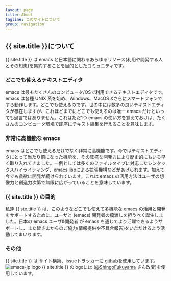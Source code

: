 ```yaml
---
layout: page
title: About
tagline: このサイトについて
group: navigation
---
```


## {{ site.title }}について

{{ site.title }} は emacs と日本語に関わるあらゆるリソース(利用や開発する人とその知恵)を集約することを目的としたコミュニティです。

### どこでも使えるテキストエディタ

emacs は最もたくさんのコンピュータ/OSで利用できるテキストエディタです。emacs は各種 UNIX 系を始め、Windows、MacOS Xさらにスマートフォンですら動作します。どこでも使えるのです。世の中には数多の良いテキストエディタが存在しますが、これほどまでにどこでも使えるのは唯一 emacs だけといっても過言ではありません。これはただ1つ emacs の使い方を覚えておけば、たくさんのコンピュータ環境で即座にテキスト編集を行えることを意味します。

### 非常に高機能な emacs

emacs はどこでも使えるだけでなく非常に高機能です。今ではテキストエディタにとって当たり前になった機能を、その旺盛な開発力により歴史的にもいち早く取り入れてきました。一例としては多くのファイルタイプに対応したシンタックスハイライティング、emacs lispによる拡張機構などがあげられます。加えて今でも貪欲に開発が続けられています。これは emacs の活用方法はユーザの想像力と創造力次第で無限に広がっていることを意味しています。

### {{ site.title }} の目的

私達 {{ ste.title }} は、このようなどこでも使えて多機能な emacs の活用と開発をサポートするために、ユーザと (emacs) 開発者の橋渡しを担うべく誕生しました。日本の emacs ユーザ&開発者 が emacs を通じてより活躍できるようサポートし、また皆さまからのご協力(情報提供や不具合報告)をいただけるよう活動してまいります。

### その他

{{ site.title }} は サイト構築、issueトラッカーに [github](https://github.com)を使用しています。
<img src="http://emacs-jp.github.io/images/emacs-jp.png" alt="emacs-jp logo">
{{ site.title }}  のlogoには ([@ShingoFukuyama](https://github.com/ShingoFukuyama) さん改変)を使用しています。
